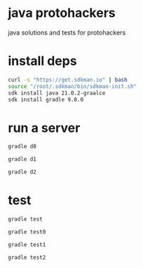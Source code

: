 # java protohackers

java solutions and tests for protohackers

# install deps

```sh
curl -s "https://get.sdkman.io" | bash
source "/root/.sdkman/bin/sdkman-init.sh"
sdk install java 21.0.2-graalce
sdk install gradle 9.0.0
```

# run a server

```sh
gradle d0
```

```sh
gradle d1
```

```sh
gradle d2
```


# test

```sh
gradle test
```

```sh
gradle test0
```

```sh
gradle test1
```

```sh
gradle test2
```



